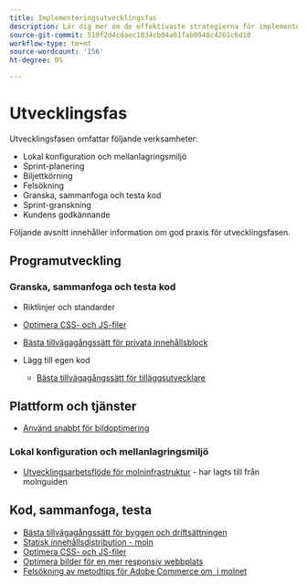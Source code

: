 ```yaml
---
title: Implementeringsutvecklingsfas
description: Lär dig mer om de effektivaste strategierna för implementering i utvecklingsfasen av Adobe Commerce-projekt.
source-git-commit: 510f2d4cdaec1034cb04a01fab0948c4261c6d10
workflow-type: tm+mt
source-wordcount: '156'
ht-degree: 0%

---
```



# Utvecklingsfas

Utvecklingsfasen omfattar följande verksamheter:

- Lokal konfiguration och mellanlagringsmiljö
- Sprint-planering
- Biljettkörning
- Felsökning
- Granska, sammanfoga och testa kod
- Sprint-granskning
- Kundens godkännande

Följande avsnitt innehåller information om god praxis för utvecklingsfasen.

## Programutveckling

### Granska, sammanfoga och testa kod

- Riktlinjer och standarder

<!--Assets not yet integrated
  - [Development best practices](https://wiki.corp.adobe.com/x/nT4ykw)
  - [Code Review](https://wiki.corp.adobe.com/x/qT4ykw)
  - [Debugging Magento 2](https://wiki.corp.adobe.com/x/nz4ykw) (wiki)
-->
- [Optimera CSS- och JS-filer](optimize-css-js-files.md)
- [Bästa tillvägagångssätt för privata innehållsblock](private-content-block-configuration.md)

- Lägg till egen kod
   - [Bästa tillvägagångssätt för tilläggsutvecklare](https://developer.adobe.com/commerce/php/best-practices/)

<!--Assets not yet integrated

  - [Best practices for theme development](https://wiki.corp.adobe.com/pages/viewpage.action?spaceKey=MAGPS&title=Best+Practices+for+Theme+Development)
  - [Module basis](https://wiki.corp.adobe.com/x/kz4ykw) (wiki) — Develop custom modules
  - [Exception Handling](https://wiki.corp.adobe.com/x/nz4ykw)
  - [Custom code copyrights](https://wiki.corp.adobe.com/x/lj4ykw)
- Source control and package management - wiki articles
  - [Code management - Git vs. Composer](https://wiki.corp.adobe.com/x/pz4ykw)
  - [Git branching strategy](https://wiki.corp.adobe.com/display/MAGPS/Git+Branching+Strategy)
  - [Composer development](https://wiki.corp.adobe.com/x/mD4ykw)
  - [Composer patching](https://wiki.corp.adobe.com/x/mj4ykw)
  - [Composer project structure](https://wiki.corp.adobe.com/x/mT4ykw)
  - [Composer tips and tricks](https://wiki.corp.adobe.com/x/lz4ykw)
-->

## Plattform och tjänster

- [Använd snabbt för bildoptimering](image-optimization.md)

### Lokal konfiguration och mellanlagringsmiljö

- [Utvecklingsarbetsflöde för molninfrastruktur](https://devdocs.magento.com/cloud/architecture/pro-develop-deploy-workflow.html) - har lagts till från molnguiden

## Kod, sammanfoga, testa

- [Bästa tillvägagångssätt för byggen och driftsättningen](https://devdocs.magento.com/cloud/reference/discover-deploy.html#best-practices)
- [Statisk innehållsdistribution - moln](static-content-deployment.md)
- [Optimera CSS- och JS-filer](optimize-css-js-files.md)
- [Optimera bilder för en mer responsiv webbplats](image-optimization.md)
- [Felsökning av metodtips för Adobe Commerce om &#x200B; i molnet](troubleshooting.md)
